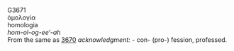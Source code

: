 <body>
  <p>G3671<br>  ὁμολογία  <br> homologia  <br><i>hom-ol-og-ee‘-ah </i><br>From the same as <a href="g3670.htm">3670</a>  <i>acknowledgment:</i> - con- (pro-) fession, professed.<br></p>
 </body>